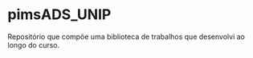 # pimsADS_UNIP
Repositório que compõe uma biblioteca de trabalhos que desenvolvi ao longo do curso.
